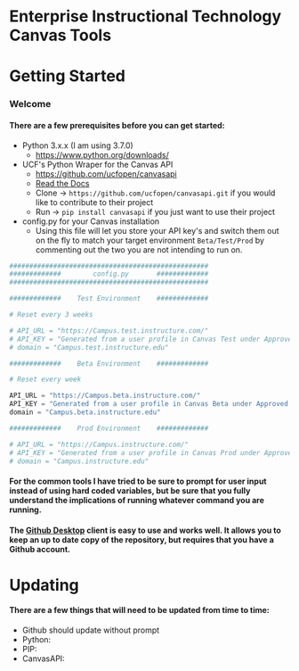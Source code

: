 # Enterprise Instructional Technology Canvas Tools

# Getting Started
### Welcome
#### There are a few prerequisites before you can get started:
* Python 3.x.x (I am using 3.7.0)
  * https://www.python.org/downloads/
* UCF's Python Wraper for the Canvas API
  * https://github.com/ucfopen/canvasapi
  * [Read the Docs](http://canvasapi.readthedocs.io/)
  * Clone -> `https://github.com/ucfopen/canvasapi.git` if you would like to contribute to their project
  * Run -> `pip install canvasapi` if you just want to use their project
* config.py for your Canvas installation
  * Using this file will let you store your API key's and switch them out on the fly to match your target environment `Beta/Test/Prod` by commenting out the two you are not intending to run on.
```python
##################################################
#############        config.py       #############
##################################################

#############    Test Environment    #############

# Reset every 3 weeks

# API_URL = "https://Campus.test.instructure.com/"
# API_KEY = "Generated from a user profile in Canvas Test under Approved Integrations"
# domain = "Campus.test.instructure.edu"

#############    Beta Environment    #############

# Reset every week

API_URL = "https://Campus.beta.instructure.com/"
API_KEY = "Generated from a user profile in Canvas Beta under Approved Integrations"
domain = "Campus.beta.instructure.edu"

#############    Prod Environment    #############

# API_URL = "https://Campus.instructure.com/"
# API_KEY = "Generated from a user profile in Canvas Prod under Approved Integrations"
# domain = "Campus.instructure.edu"
```

#### For the common tools I have tried to be sure to prompt for user input instead of using hard coded variables, but be sure that you fully understand the implications of running whatever command you are running.

#### The [Github Desktop](https://desktop.github.com/) client is easy to use and works well. It allows you to keep an up to date copy of the repository, but requires that you have a Github account.


# Updating
#### There are a few things that will need to be updated from time to time:
* Github should update without prompt
* Python:
* PIP: 
* CanvasAPI: 